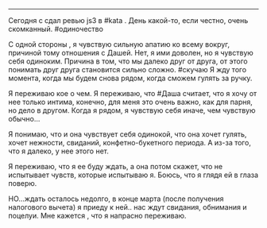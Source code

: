 ___

Сегодня с сдал ревью js3 в #kata . 
День какой-то, если честно, очень скомканный. #одиночество

С одной стороны , я чувствую сильную апатию ко всему вокруг, причиной тому отношения с Дашей. Нет, я ими доволен, но я чувствую себя одиноким. Причина в том, что мы далеко друг от друга, от этого понимать друг друга становится сильно сложно.  #скучаю 
Я жду того момента, когда мы будем снова рядом, когда сможем гулять за ручку.

Я переживаю кое о чем. Я переживаю, что #Даша считает, что я хочу от нее только интима, конечно, для меня это очень важно, как для парня, но дело в другом. Когда я рядом, я чувствую себя иначе, чем чувствую обычно...

Я понимаю, что и она чувствует себя одинокой, что она хочет гулять, хочет нежности, свиданий, конфетно-букетного периода. А из-за того, что я далеко, у нее этого нет.

Я переживаю, что я ее буду ждать, а она потом скажет, что не испытывает чувств, которые испытываю я. Боюсь, что я глядя ей в глаза поверю. 

НО...ждать осталось недолго, в конце марта (после получения налогового вычета) я приеду к ней.. нас ждут свидания, обнимания и поцелуи. Мне кажется , что я напрасно переживаю.
